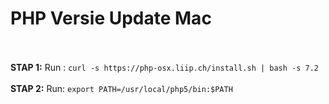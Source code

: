 <h1>PHP Versie Update Mac</h1>
<Br>
<Br>
<b>STAP 1:</b>
  Run : <code>curl -s https://php-osx.liip.ch/install.sh | bash -s 7.2</code><br>
<br>
<b>STAP 2:</b>
  Run: <code>export PATH=/usr/local/php5/bin:$PATH</code>

